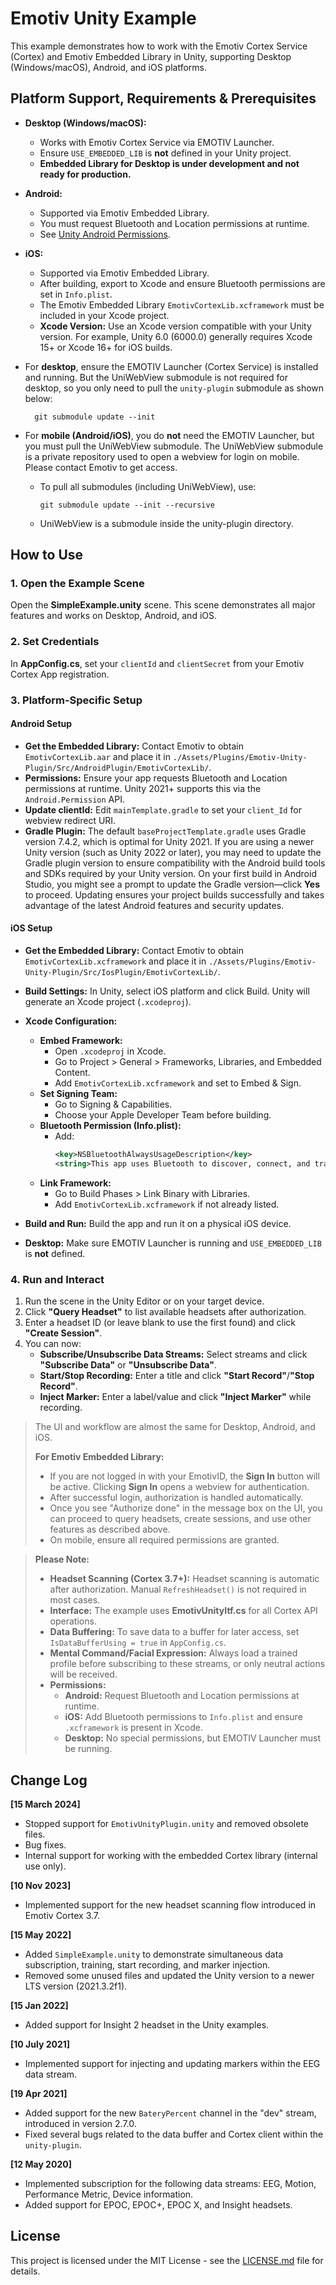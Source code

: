 
# Emotiv Unity Example

This example demonstrates how to work with the Emotiv Cortex Service (Cortex) and Emotiv Embedded Library in Unity, supporting Desktop (Windows/macOS), Android, and iOS platforms.

## Platform Support, Requirements & Prerequisites

- **Desktop (Windows/macOS):**
  - Works with Emotiv Cortex Service via EMOTIV Launcher.
  - Ensure `USE_EMBEDDED_LIB` is **not** defined in your Unity project.
  - **Embedded Library for Desktop is under development and not ready for production.**
- **Android:**
  - Supported via Emotiv Embedded Library.
  - You must request Bluetooth and Location permissions at runtime.
  - See [Unity Android Permissions](https://docs.unity3d.com/Manual/android-RequestingPermissions.html).
  
- **iOS:**
  - Supported via Emotiv Embedded Library.
  - After building, export to Xcode and ensure Bluetooth permissions are set in `Info.plist`.
  - The Emotiv Embedded Library `EmotivCortexLib.xcframework` must be included in your Xcode project.
  - **Xcode Version:** Use an Xcode version compatible with your Unity version. For example, Unity 6.0 (6000.0) generally requires Xcode 15+ or Xcode 16+ for iOS builds.

- For **desktop**, ensure the EMOTIV Launcher (Cortex Service) is installed and running. But the UniWebView submodule is not required for desktop, so you only need to pull the `unity-plugin` submodule as shown below:
    ```
      git submodule update --init
    ```
- For **mobile (Android/iOS)**, you do **not** need the EMOTIV Launcher, but you must pull the UniWebView submodule. The UniWebView submodule is a private repository used to open a webview for login on mobile. Please contact Emotiv to get access.
    - To pull all submodules (including UniWebView), use:
      ```
      git submodule update --init --recursive
      ```
    - UniWebView is a submodule inside the unity-plugin directory.


## How to Use

### 1. Open the Example Scene
Open the **SimpleExample.unity** scene. This scene demonstrates all major features and works on Desktop, Android, and iOS.

### 2. Set Credentials
In **AppConfig.cs**, set your `clientId` and `clientSecret` from your Emotiv Cortex App registration.

### 3. Platform-Specific Setup

#### Android Setup
- **Get the Embedded Library:** Contact Emotiv to obtain `EmotivCortexLib.aar` and place it in `./Assets/Plugins/Emotiv-Unity-Plugin/Src/AndroidPlugin/EmotivCortexLib/`.
- **Permissions:** Ensure your app requests Bluetooth and Location permissions at runtime. Unity 2021+ supports this via the `Android.Permission` API.
- **Update clientId:** Edit `mainTemplate.gradle` to set your `client_Id` for webview redirect URI.
- **Gradle Plugin:** The default `baseProjectTemplate.gradle` uses Gradle version 7.4.2, which is optimal for Unity 2021. If you are using a newer Unity version (such as Unity 2022 or later), you may need to update the Gradle plugin version to ensure compatibility with the Android build tools and SDKs required by your Unity version. On your first build in Android Studio, you might see a prompt to update the Gradle version—click **Yes** to proceed. Updating ensures your project builds successfully and takes advantage of the latest Android features and security updates.

#### iOS Setup
- **Get the Embedded Library:** Contact Emotiv to obtain `EmotivCortexLib.xcframework` and place it in `./Assets/Plugins/Emotiv-Unity-Plugin/Src/IosPlugin/EmotivCortexLib/`.
- **Build Settings:** In Unity, select iOS platform and click Build. Unity will generate an Xcode project (`.xcodeproj`).
- **Xcode Configuration:**
  - **Embed Framework:**
    - Open `.xcodeproj` in Xcode.
    - Go to Project > General > Frameworks, Libraries, and Embedded Content.
    - Add `EmotivCortexLib.xcframework` and set to Embed & Sign.
  - **Set Signing Team:**
    - Go to Signing & Capabilities.
    - Choose your Apple Developer Team before building.
  - **Bluetooth Permission (Info.plist):**
    - Add:
      ```xml
      <key>NSBluetoothAlwaysUsageDescription</key>
      <string>This app uses Bluetooth to discover, connect, and transfer data between devices.</string>
      ```
  - **Link Framework:**
    - Go to Build Phases > Link Binary with Libraries.
    - Add `EmotivCortexLib.xcframework` if not already listed.
- **Build and Run:** Build the app and run it on a physical iOS device.

- **Desktop:** Make sure EMOTIV Launcher is running and `USE_EMBEDDED_LIB` is **not** defined.

### 4. Run and Interact
1. Run the scene in the Unity Editor or on your target device.
2. Click **"Query Headset"** to list available headsets after authorization.
3. Enter a headset ID (or leave blank to use the first found) and click **"Create Session"**.
4. You can now:
   - **Subscribe/Unsubscribe Data Streams:** Select streams and click **"Subscribe Data"** or **"Unsubscribe Data"**.
   - **Start/Stop Recording:** Enter a title and click **"Start Record"**/**"Stop Record"**.
   - **Inject Marker:** Enter a label/value and click **"Inject Marker"** while recording.
> The UI and workflow are almost the same for Desktop, Android, and iOS.
> 
> **For Emotiv Embedded Library:**  
> - If you are not logged in with your EmotivID, the **Sign In** button will be active. Clicking **Sign In** opens a webview for authentication.  
> - After successful login, authorization is handled automatically.  
> - Once you see "Authorize done" in the message box on the UI, you can proceed to query headsets, create sessions, and use other features as described above.  
> - On mobile, ensure all required permissions are granted.

> **Please Note:**
>
> * **Headset Scanning (Cortex 3.7+):** Headset scanning is automatic after authorization. Manual `RefreshHeadset()` is not required in most cases.
> * **Interface:** The example uses **EmotivUnityItf.cs** for all Cortex API operations.
> * **Data Buffering:** To save data to a buffer for later access, set `IsDataBufferUsing = true` in `AppConfig.cs`.
> * **Mental Command/Facial Expression:** Always load a trained profile before subscribing to these streams, or only neutral actions will be received.
> * **Permissions:**
>   - **Android:** Request Bluetooth and Location permissions at runtime.
>   - **iOS:** Add Bluetooth permissions to `Info.plist` and ensure `.xcframework` is present in Xcode.
>   - **Desktop:** No special permissions, but EMOTIV Launcher must be running.

## Change Log

**[15 March 2024]**

* Stopped support for `EmotivUnityPlugin.unity` and removed obsolete files.
* Bug fixes.
* Internal support for working with the embedded Cortex library (internal use only).

**[10 Nov 2023]**

* Implemented support for the new headset scanning flow introduced in Emotiv Cortex 3.7.

**[15 May 2022]**

* Added `SimpleExample.unity` to demonstrate simultaneous data subscription, training, start recording, and marker injection.
* Removed some unused files and updated the Unity version to a newer LTS version (2021.3.2f1).

**[15 Jan 2022]**

* Added support for Insight 2 headset in the Unity examples.

**[10 July 2021]**

* Implemented support for injecting and updating markers within the EEG data stream.

**[19 Apr 2021]**

* Added support for the new `BateryPercent` channel in the "dev" stream, introduced in version 2.7.0.
* Fixed several bugs related to the data buffer and Cortex client within the `unity-plugin`.

**[12 May 2020]**

* Implemented subscription for the following data streams: EEG, Motion, Performance Metric, Device information.
* Added support for EPOC, EPOC+, EPOC X, and Insight headsets.

## License

This project is licensed under the MIT License - see the [LICENSE.md](https://github.com/Emotiv/cortex-v2-example/blob/master/LICENSE) file for details.
